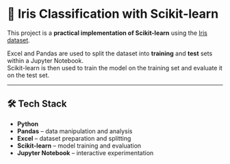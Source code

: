 # 🌸 Iris Classification with Scikit-learn

This project is a **practical implementation of Scikit-learn** using the [Iris dataset](https://archive.ics.uci.edu/ml/datasets/iris).

Excel and Pandas are used to split the dataset into **training** and **test** sets within a Jupyter Notebook.  
Scikit-learn is then used to train the model on the training set and evaluate it on the test set.

---

## 🛠️ Tech Stack
- **Python**
- **Pandas** – data manipulation and analysis  
- **Excel** – dataset preparation and splitting  
- **Scikit-learn** – model training and evaluation  
- **Jupyter Notebook** – interactive experimentation  
